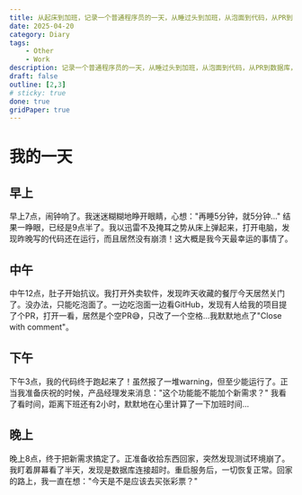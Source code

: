 ```yaml
---
title: 从起床到加班，记录一个普通程序员的一天，从睡过头到加班，从泡面到代码，从PR到数据库，充满惊喜与挑战的日常。
date: 2025-04-20
category: Diary
tags: 
    - Other
    - Work
description: 记录一个普通程序员的一天，从睡过头到加班，从泡面到代码，从PR到数据库，充满惊喜与挑战的日常。
draft: false
outline: [2,3]
# sticky: true
done: true
gridPaper: true
---
```


# 我的一天

## 早上
早上7点，闹钟响了。我迷迷糊糊地睁开眼睛，心想："再睡5分钟，就5分钟..." 结果一睁眼，已经是9点半了。我以迅雷不及掩耳之势从床上弹起来，打开电脑，发现昨晚写的代码还在运行，而且居然没有崩溃！这大概是我今天最幸运的事情了。

## 中午
中午12点，肚子开始抗议。我打开外卖软件，发现昨天收藏的餐厅今天居然关门了。没办法，只能吃泡面了。一边吃泡面一边看GitHub，发现有人给我的项目提了个PR，打开一看，居然是个空PR😅，只改了一个空格...我默默地点了"Close with comment"。

## 下午
下午3点，我的代码终于跑起来了！虽然报了一堆warning，但至少能运行了。正当我准备庆祝的时候，产品经理发来消息："这个功能能不能加个新需求？" 我看了看时间，距离下班还有2小时，默默地在心里计算了一下加班时间...

## 晚上
晚上8点，终于把新需求搞定了。正准备收拾东西回家，突然发现测试环境崩了。我盯着屏幕看了半天，发现是数据库连接超时。重启服务后，一切恢复正常。回家的路上，我一直在想："今天是不是应该去买张彩票？"

